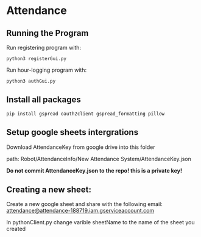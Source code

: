 # Attendance


## Running the Program

Run registering program with:
```
python3 registerGui.py
```

Run hour-logging program with: 
```
python3 authGui.py
```

## Install all packages

```
pip install gspread oauth2client gspread_formatting pillow
```


## Setup google sheets intergrations

Download AttendanceKey from google drive into this folder

path: Robot/AttendanceInfo/New Attendance System/AttendanceKey.json

**Do not commit AttendanceKey.json to the repo! this is a private key!**


## Creating a new sheet:

Create a new google sheet and share with the following email: attendance@attendance-188719.iam.gserviceaccount.com

In pythonClient.py change varible sheetName to the name of the sheet you created